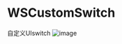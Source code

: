 # WSCustomSwitch
自定义UIswitch
![image](https://github.com/WSmilec/WSCustomSwitch/raw/master/customSwitch.gif)
